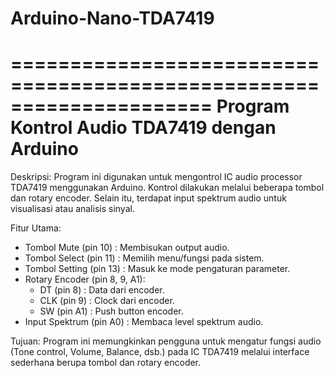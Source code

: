 # Arduino-Nano-TDA7419
=====================================================================
Program Kontrol Audio TDA7419 dengan Arduino
=====================================================================

Deskripsi:
Program ini digunakan untuk mengontrol IC audio processor TDA7419 
menggunakan Arduino. Kontrol dilakukan melalui beberapa tombol dan 
rotary encoder. Selain itu, terdapat input spektrum audio untuk 
visualisasi atau analisis sinyal.

Fitur Utama:
- Tombol Mute (pin 10)       : Membisukan output audio.
- Tombol Select (pin 11)     : Memilih menu/fungsi pada sistem.
- Tombol Setting (pin 13)    : Masuk ke mode pengaturan parameter.
- Rotary Encoder (pin 8, 9, A1):
    - DT (pin 8)             : Data dari encoder.
    - CLK (pin 9)            : Clock dari encoder.
    - SW (pin A1)            : Push button encoder.
- Input Spektrum (pin A0)    : Membaca level spektrum audio.

Tujuan:
Program ini memungkinkan pengguna untuk mengatur fungsi audio 
(Tone control, Volume, Balance, dsb.) pada IC TDA7419 melalui 
interface sederhana berupa tombol dan rotary encoder.
